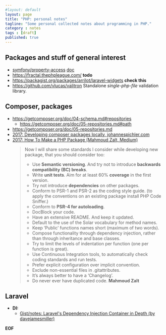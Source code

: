 ```yaml
---
#layout: default
layout: page
title: "PHP: personal notes"
tagline: "Some personal collected notes about programming in PHP."
category : notes
tags : [draft]
published: true
---
```


## Packages and stuff of general interest

* [symfony/property-access](https://packagist.org/packages/symfony/property-access)
  [doc](https://symfony.com/doc/current/components/property_access.html)
* <https://fractal.thephpleague.com/> __todo__
* <https://packagist.org/packages/arrilot/laravel-widgets> __check this__
* <https://github.com/vlucas/valitron> Standalone _single-php-file_ validation library.


## Composer, packages

* <https://getcomposer.org/doc/04-schema.md#repositories>
  * <https://getcomposer.org/doc/05-repositories.md#path>
* <https://getcomposer.org/doc/05-repositories.md>
* [2017: Developing composer packages locally, johannespichler.com](https://johannespichler.com/developing-composer-packages-locally/)
* [2017: How To Make a PHP Package (Mahmoud Zalt, Medium)](https://medium.com/@Mahmoud_Zalt/how-to-make-a-php-package-5d3bb6b00df0)
  > Now I will share some standards I consider while developing new package, that you should consider too:
  > - Use __Semantic versioning__. And try not to introduce
  >   __backwards compatibility (BC) breaks__.
  > - Write __unit tests__. Aim for at least 60% __coverage__ in the first version.
  > - Try not introduce __dependencies__ on other packages.
  > - Conform to PSR-1 and PSR-2 as the coding style guide. (to apply the conventions on an existing package install PHP Code Sniffer.)
  > - Conform to __PSR-4 for autoloading__.
  > - DocBlock your code.
  > - Have an extensive README. And keep it updated.
  > - Default to the use of the Solar vocabulary for method names.
  > - Keep ‘Public’ functions names short (maximum of two words).
  > - Compose functionality through dependency injection, rather than through inheritance and base classes.
  > - Try to limit the levels of indentation per function (one per function is great).
  > - Use Continuous Integration tools, to automatically check coding standards and run tests.
  > - Prefer explicit configuration over implicit convention.
  > - Exclude non-essential files in .gitattributes.
  > - It’s always better to have a ‘Changelog’.
  > - Do never ever have duplicated code.
  > __Mahmoud Zalt__

## Laravel

* __DI:__
    - [Gist/notes: Laravel's Dependency Injection Container in Depth (by davejamesmiller)](https://gist.github.com/davejamesmiller/bd857d9b0ac895df7604dd2e63b23afe)

__EOF__
